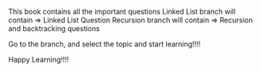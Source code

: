 This book contains all the important questions
Linked List branch will contain => Linked List Question
Recursion branch will contain => Recursion and backtracking questions

Go to the branch, and select the topic and start learning!!!!

Happy Learning!!!!
